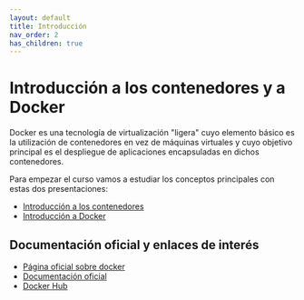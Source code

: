 ```yaml
---
layout: default
title: Introducción
nav_order: 2
has_children: true
---
```


# Introducción a los contenedores y a Docker

Docker es una tecnología de virtualización "ligera" cuyo elemento básico es la utilización de contenedores en vez de máquinas virtuales y cuyo objetivo principal es el despliegue de aplicaciones encapsuladas en dichos contenedores.

Para empezar el curso vamos a estudiar los conceptos principales con estas dos presentaciones:

* [Introducción a los contenedores](pdf/introduccion_contenedores.pdf)
* [Introducción a Docker](pdf/introduccion_docker.pdf)

## Documentación oficial y enlaces de interés

* [Página oficial sobre docker](https://www.docker.com/)
* [Documentación oficial](https://docs.docker.com/)
* [Docker Hub](https://hub.docker.com/)